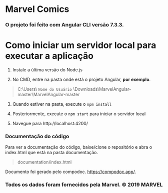 # Marvel Comics
### O projeto foi feito com Angular CLI versão 7.3.3.

# Como iniciar um servidor local para executar a aplicação
1. Instale a última versão do Node.js

2. No CMD, entre na pasta onde está o projeto Angular, **por exemplo**.
> C:\Users\ `Nome do Usuário` \Downloads\MarvelAngular-master\MarvelAngular-master

3. Quando estiver na pasta, execute o `npm install`

4. Posteriormente, execute o `npm start` para iniciar o servidor local

5. Navegue para http://localhost:4200/


### Documentação do código

Para ver a documentação do código, baixe/clone o repositório e abra o index.html que está na pasta documentação.
> documentation/index.html

Documento foi gerado pelo compodoc. https://compodoc.app/.

### Todos os dados foram fornecidos pela Marvel. © 2019 MARVEL
